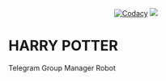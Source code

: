 <p align="center">
    <a href="https://app.codacy.com/manual/D-A-R-K-P-R-I-N-C-E/HARRY_POTTER/dashboard"> <img src="https://img.shields.io/codacy/grade/4d58f2a402b54aed8a7d95f7add45a81?color=brightgreen&logo=codacy&logoColor=green&style=for-the-badge" alt="Codacy" /></a>
    <a href="https://github.com/d-a-r-k-p-r-i-n-c-e/harry_potter/commits/master"> <img src="https://img.shields.io/github/last-commit/d-a-r-k-p-r-i-n-c-e/harry_potter?color=brightgreen&logo=github&logoColor=green&style=for-the-badge" /></a>



</p>


# HARRY POTTER
Telegram Group Manager Robot

